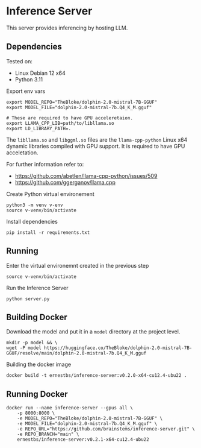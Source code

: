 # Inference Server
This server provides inferencing by hosting LLM.

## Dependencies
Tested on:
- Linux Debian 12 x64
- Python 3.11

Export env vars
```
export MODEL_REPO="TheBloke/dolphin-2.0-mistral-7B-GGUF"
export MODEL_FILE="dolphin-2.0-mistral-7b.Q4_K_M.gguf"

# These are required to have GPU acceleretaion.
export LLAMA_CPP_LIB=path/to/libllama.so
export LD_LIBRARY_PATH=.
```
The `libllama.so` and `libggml.so` files are the `llama-cpp-python` Linux x64 dynamic libraries compiled with GPU support. It is required to have GPU acceletation.

For further information refer to:
- https://github.com/abetlen/llama-cpp-python/issues/509
- https://github.com/ggerganov/llama.cpp


Create Python virtual environement
```
python3 -m venv v-env
source v-venv/bin/activate
```
Install dependencies
```
pip install -r requirements.txt
```

## Running
Enter the virtual environemnt created in the previous step
```
source v-venv/bin/activate
```
Run the Inference Server
```
python server.py
```

## Building Docker

Download the model and put it in a `model` directory at the project level.
```
mkdir -p model && \
wget -P model https://huggingface.co/TheBloke/dolphin-2.0-mistral-7B-GGUF/resolve/main/dolphin-2.0-mistral-7b.Q4_K_M.gguf
```

Building the docker image
```
docker build -t ernestbs/inference-server:v0.2.0-x64-cu12.4-ubu22 .
```

## Running Docker
```
docker run --name inference-server --gpus all \
    -p 8000:8000 \
    -e MODEL_REPO="TheBloke/dolphin-2.0-mistral-7B-GGUF" \
    -e MODEL_FILE="dolphin-2.0-mistral-7b.Q4_K_M.gguf" \
    -e REPO_URL="https://github.com/brainstems/inference-server.git" \
    -e REPO_BRANCH="main" \
    ernestbs/inference-server:v0.2.1-x64-cu12.4-ubu22
```
